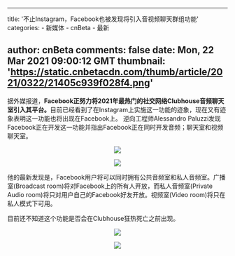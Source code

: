 
---
title: '不止Instagram，Facebook也被发现将引入音视频聊天群组功能'
categories: 
    - 新媒体
    - cnBeta
    - 最新

author: cnBeta
comments: false
date: Mon, 22 Mar 2021 09:00:12 GMT
thumbnail: 'https://static.cnbetacdn.com/thumb/article/2021/0322/21405c939f028f4.png'
---

<div>   
据外媒报道，<strong>Facebook正努力将2021年最热门的社交网络Clubhouse音频聊天室引入其平台。</strong>目前已经看到了在Instagram上实施这一功能的迹象，现在又有迹象表明这一功能也将出现在Facebook上。
逆向工程师Alessandro Paluzzi发现Facebook正在开发这一功能并指出Facebook正在同时开发音频；聊天室和视频聊天室。<br>
 <p style="text-align:center"><a href="https://static.cnbetacdn.com/article/2021/0322/21405c939f028f4.png" target="_blank"><img src="https://static.cnbetacdn.com/thumb/article/2021/0322/21405c939f028f4.png" referrerpolicy="no-referrer"></a></p><p style="text-align:center"><a href="https://static.cnbetacdn.com/article/2021/0322/ccbf62acddec7ae.png" target="_blank"><img src="https://static.cnbetacdn.com/thumb/article/2021/0322/ccbf62acddec7ae.png" referrerpolicy="no-referrer"></a></p><p style="text-align: left;">他的最新发现是，Facebook用户将可以同时拥有公共音频室和私人音频室。广播室(Broadcast room)将对Facebook上的所有人开放，而私人音频室(Private Audio room)将只对用户自己的Facebook好友开放。视频室(Video room)将只在私人模式下可用。</p><p style="text-align: left;">目前还不知道这个功能是否会在Clubhouse狂热死亡之前出现。</p><p style="text-align:center"><a href="https://static.cnbetacdn.com/article/2021/0322/6e0dce4c710f98e.jpg" target="_blank"><img src="https://static.cnbetacdn.com/thumb/article/2021/0322/6e0dce4c710f98e.jpg" referrerpolicy="no-referrer"></a></p><p style="text-align: center;"><a href="https://static.cnbetacdn.com/article/2021/0322/25480b222d1a7d7.jpg" target="_blank"><img src="https://static.cnbetacdn.com/thumb/article/2021/0322/25480b222d1a7d7.jpg" referrerpolicy="no-referrer"></a></p>   
</div>
            